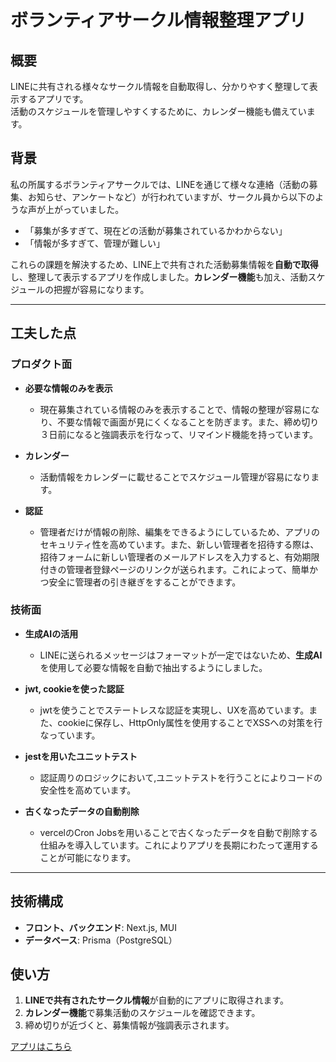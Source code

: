 # ボランティアサークル情報整理アプリ

## 概要
LINEに共有される様々なサークル情報を自動取得し、分かりやすく整理して表示するアプリです。  
活動のスケジュールを管理しやすくするために、カレンダー機能も備えています。  

## 背景
私の所属するボランティアサークルでは、LINEを通じて様々な連絡（活動の募集、お知らせ、アンケートなど）が行われていますが、サークル員から以下のような声が上がっていました。
- 「募集が多すぎて、現在どの活動が募集されているかわからない」
- 「情報が多すぎて、管理が難しい」

これらの課題を解決するため、LINE上で共有された活動募集情報を**自動で取得**し、整理して表示するアプリを作成しました。**カレンダー機能**も加え、活動スケジュールの把握が容易になります。

---

## 工夫した点

### プロダクト面

- **必要な情報のみを表示**  
  - 現在募集されている情報のみを表示することで、情報の整理が容易になり、不要な情報で画面が見にくくなることを防ぎます。また、締め切り３日前になると強調表示を行なって、リマインド機能を持っています。

- **カレンダー**
  - 活動情報をカレンダーに載せることでスケジュール管理が容易になります。

- **認証**
  - 管理者だけが情報の削除、編集をできるようにしているため、アプリのセキュリティ性を高めています。また、新しい管理者を招待する際は、招待フォームに新しい管理者のメールアドレスを入力すると、有効期限付きの管理者登録ページのリンクが送られます。これによって、簡単かつ安全に管理者の引き継ぎをすることができます。

### 技術面

-  **生成AIの活用**
   - LINEに送られるメッセージはフォーマットが一定ではないため、**生成AI**を使用して必要な情報を自動で抽出するようにしました。

- **jwt, cookieを使った認証**
  - jwtを使うことでステートレスな認証を実現し、UXを高めています。また、cookieに保存し、HttpOnly属性を使用することでXSSへの対策を行なっています。

- **jestを用いたユニットテスト**
  - 認証周りのロジックにおいて,ユニットテストを行うことによりコードの安全性を高めています。

- **古くなったデータの自動削除**
  - vercelのCron Jobsを用いることで古くなったデータを自動で削除する仕組みを導入しています。これによりアプリを長期にわたって運用することが可能になります。



---

## 技術構成
- **フロント、バックエンド**: Next.js, MUI
- **データベース**: Prisma（PostgreSQL）

## 使い方
1. **LINEで共有されたサークル情報**が自動的にアプリに取得されます。
2. **カレンダー機能**で募集活動のスケジュールを確認できます。
3. 締め切りが近づくと、募集情報が強調表示されます。

[アプリはこちら](https://asuvid.vercel.app/)
